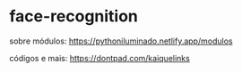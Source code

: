 # face-recognition
sobre módulos:
https://pythoniluminado.netlify.app/modulos

códigos e mais:
https://dontpad.com/kaiquelinks
